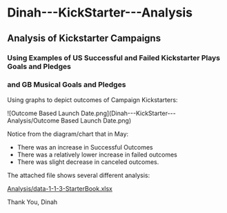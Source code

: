 # Dinah---KickStarter---Analysis
## Analysis of Kickstarter Campaigns
### Using Examples of US Successful and Failed Kickstarter Plays Goals and Pledges
### and GB Musical Goals and Pledges

Using graphs to depict outcomes of Campaign Kickstarters:

![Outcome Based Launch Date.png](Dinah---KickStarter---Analysis/Outcome Based Launch Date.png)

Notice from the diagram/chart that in May:
* There was an increase in Successful Outcomes
* There was a relatively lower increase in failed outcomes
* There was slight decrease in canceled outcomes.

The attached file shows several different analysis:

[Analysis/data-1-1-3-StarterBook.xlsx](Dinah---KickStarter---Analysis/data-1-1-3-StarterBook.xlsx)

Thank You, Dinah
